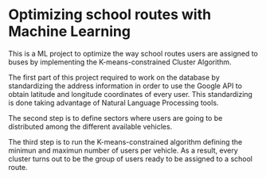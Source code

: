 # Optimizing school routes with Machine Learning

This is a ML project to optimize the way school routes users are assigned to buses
by implementing the K-means-constrained Cluster Algorithm.

The first part of this project required to work on the database by standardizing the 
address information in order to use the Google API to obtain latitude and longitude 
coordinates of every user. This standardizing is done taking advantage of Natural 
Language Processing tools.

The second step is to define sectors where users are going to be distributed among
the different available vehicles. 

The third step is to run the K-means-constrained algorithm defining the minimun and
maximun number of users per vehicle. As a result, every cluster turns out to be the 
group of users ready to be assigned to a school route.
